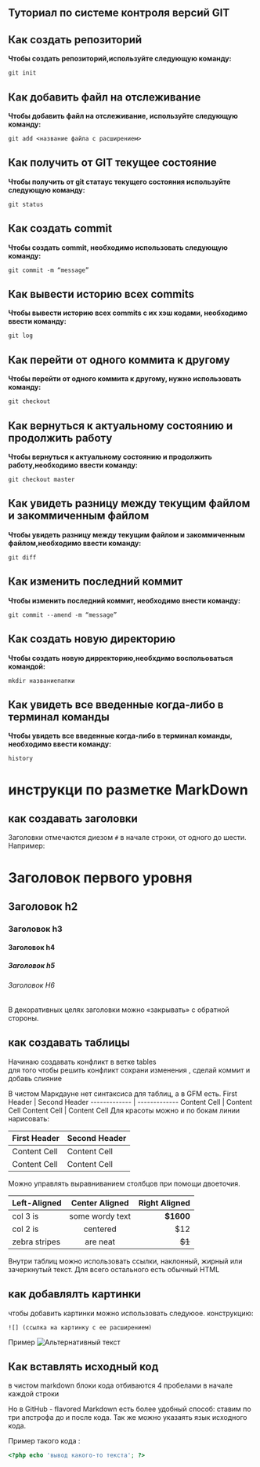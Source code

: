 ## Туториал по системе контроля версий GIT

## Как создать репозиторий

**Чтобы создать репозиторий,используйте следующую команду:**

```
git init
```

## Как добавить файл на отслеживание

**Чтобы добавить файл на отслеживание, используйте следующую команду:**

```
git add <название файла с расширением>
```

## Как получить от GIT текущее состояние

**Чтобы получить от git статаус текущего состояния используйте следующую команду:**

```
git status
```
## Как создать commit

**Чтобы создать commit, необходимо использовать следующую команду:** 

```
git commit -m “message”

```
## Как вывести историю всех commits

**Чтобы вывести историю всех commits с их хэш кодами, необходимо ввести команду:**

```
git log

```

## Как перейти от одного коммита к другому

**Чтобы перейти от одного коммита к другому, нужно использовать команду:**

```
git checkout 

```
## Как вернуться к актуальному состоянию и продолжить работу

**Чтобы вернуться к актуальному состоянию и продолжить работу,необходимо ввести команду:**

```
git checkout master

```

## Как увидеть разницу между текущим файлом и закоммиченным файлом

**Чтобы увидеть разницу между текущим файлом и закоммиченным файлом,необходимо ввести команду:**

```
git diff 

```
## Как изменить последний коммит

**Чтобы изменить последний коммит, необходимо внести команду:**

```
git commit --amend -m “message”

```

## Как создать новую директорию

**Чтобы создать новую дирректорию,необхдимо воспольоваться командой:**

```
mkdir названиепапки 

```
## Как увидеть все введенные когда-либо в терминал команды

**Чтобы увидеть все введенные когда-либо в терминал команды, необходимо ввести команду:**

```
history

```

# инструкци по разметке MarkDown

## как создавать заголовки

Заголовки отмечаются диезом `#` в начале строки, от
одного до шести. Например:
# Заголовок первого уровня #
## Заголовок h2
### Заголовок h3
#### Заголовок h4
##### Заголовок h5
###### Заголовок H6
В декоративных целях заголовки можно «закрывать» с обратной
стороны.



## как создавать таблицы
Начинаю создавать конфликт в ветке tables  
для того чтобы решить конфликт сохрани изменения , сделай коммит и добавь слияние 

В чистом Маркдауне нет синтаксиса для таблиц, а в GFM
есть.
First Header | Second Header
------------- | -------------
Content Cell | Content Cell
Content Cell | Content Cell
Для красоты можно и по бокам линии нарисовать:

| First Header | Second Header |
| ------------- | ------------- |
| Content Cell | Content Cell |
| Content Cell | Content Cell |

Можно управлять выравниванием столбцов при помощи
двоеточия.

| Left-Aligned | Center Aligned | Right Aligned |
|:------------- |:---------------:| -------------:|
| col 3 is | some wordy text | **$1600** |
| col 2 is | centered | $12 |
| zebra stripes | are neat | ~~$1~~ |

Внутри таблиц можно использовать ссылки, наклонный,
жирный или зачеркнутый текст.
Для всего остального есть обычный HTML

## как добавлялть картинки

чтобы добавить картинки можно использовать следуюoe. конструкцию:

```
![] (ссылка на картинку с ее расширением)
```
Пример
![Альтернативный текст](https://azbyka.ru/wp-content/uploads/2016/07/priroda.jpg)


## Как вставлять исходный код

в чистом markdown блоки кода отбиваются 4 пробелами в начале каждой строки 

Но в GitHub - flavored Markdown есть более удобный способ: ставим по три апстрофа до и после кода. Так же можно указаять язык исходного кода. 

Пример такого кода : 

```php
<?php echo 'вывод какого-то текста'; ?>
```
